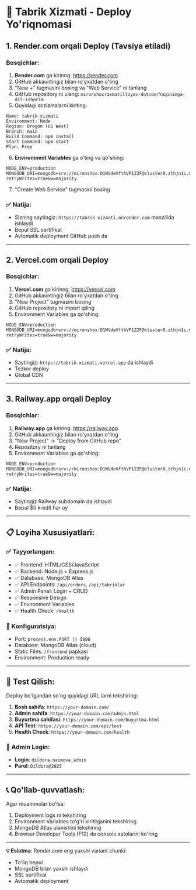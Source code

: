 # 🚀 Tabrik Xizmati - Deploy Yo'riqnomasi

## 1. Render.com orqali Deploy (Tavsiya etiladi)

### Bosqichlar:
1. **Render.com** ga kirinng: https://render.com
2. GitHub akkauntingiz bilan ro'yxatdan o'ting
3. "New +" tugmasini bosing va "Web Service" ni tanlang
4. GitHub repository ni ulang: `mironshoxraxmatilloyev-dotcom/Yaqinimga-dil-ishorim`
5. Quyidagi sozlamalarni kiriting:

```
Name: tabrik-xizmati
Environment: Node
Region: Oregon (US West)
Branch: main
Build Command: npm install
Start Command: npm start
Plan: Free
```

6. **Environment Variables** ga o'ting va qo'shing:
```
NODE_ENV=production
MONGODB_URI=mongodb+srv://mironshox:D1WVdeVfthVP1Z2F@cluster0.zthjn1c.mongodb.net/tabrikDB?retryWrites=true&w=majority
```

7. "Create Web Service" tugmasini bosing

### ✅ Natija:
- Sizning saytingiz: `https://tabrik-xizmati.onrender.com` manzilida ishlaydi
- Bepul SSL sertifikat
- Avtomatik deployment GitHub push da

---

## 2. Vercel.com orqali Deploy

### Bosqichlar:
1. **Vercel.com** ga kirinng: https://vercel.com
2. GitHub akkauntingiz bilan ro'yxatdan o'ting
3. "New Project" tugmasini bosing
4. GitHub repository ni import qiling
5. Environment Variables ga qo'shing:
```
NODE_ENV=production
MONGODB_URI=mongodb+srv://mironshox:D1WVdeVfthVP1Z2F@cluster0.zthjn1c.mongodb.net/tabrikDB?retryWrites=true&w=majority
```

### ✅ Natija:
- Saytingiz: `https://tabrik-xizmati.vercel.app` da ishlaydi
- Tezkor deploy
- Global CDN

---

## 3. Railway.app orqali Deploy

### Bosqichlar:
1. **Railway.app** ga kirinng: https://railway.app
2. GitHub akkauntingiz bilan ro'yxatdan o'ting
3. "New Project" -> "Deploy from GitHub repo"
4. Repository ni tanlang
5. Environment Variables ga qo'shing:
```
NODE_ENV=production
MONGODB_URI=mongodb+srv://mironshox:D1WVdeVfthVP1Z2F@cluster0.zthjn1c.mongodb.net/tabrikDB?retryWrites=true&w=majority
```

### ✅ Natija:
- Saytingiz Railway subdomain da ishlaydi
- Bepul $5 kredit har oy

---

## 📋 Loyiha Xususiyatlari:

### ✅ Tayyorlangan:
- ✅ Frontend: HTML/CSS/JavaScript
- ✅ Backend: Node.js + Express.js
- ✅ Database: MongoDB Atlas
- ✅ API Endpoints: `/api/orders`, `/api/tabriklar`
- ✅ Admin Panel: Login + CRUD
- ✅ Responsive Design
- ✅ Environment Variables
- ✅ Health Check: `/health`

### 🔧 Konfiguratsiya:
- Port: `process.env.PORT || 5000`
- Database: MongoDB Atlas (cloud)
- Static Files: `/frontend` papkasi
- Environment: Production ready

---

## 🎯 Test Qilish:

Deploy bo'lgandan so'ng quyidagi URL larni tekshiring:

1. **Bosh sahifa**: `https://your-domain.com/`
2. **Admin sahifa**: `https://your-domain.com/admin.html`
3. **Buyurtma sahifasi**: `https://your-domain.com/buyurtma.html`
4. **API Test**: `https://your-domain.com/api/test`
5. **Health Check**: `https://your-domain.com/health`

### 🔑 Admin Login:
- **Login**: `dildora.naimova_admin`
- **Parol**: `Dildora@2025`

---

## 📞 Qo'llab-quvvatlash:

Agar muammolar bo'lsa:
1. Deployment logs ni tekshiring
2. Environment Variables to'g'ri kiritilganini tekshiring
3. MongoDB Atlas ulanishini tekshiring
4. Browser Developer Tools (F12) da console xatolarini ko'ring

---

**💡 Eslatma**: Render.com eng yaxshi variant chunki:
- To'liq bepul
- MongoDB bilan yaxshi ishlaydi
- SSL sertifikat
- Avtomatik deployment